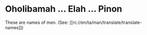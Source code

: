 # Oholibamah ... Elah ... Pinon

These are names of men. (See: [[rc://en/ta/man/translate/translate-names]])
